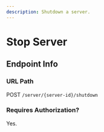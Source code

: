 ```yaml
---
description: Shutdown a server.
---
```


# Stop Server

## Endpoint Info

### URL Path

POST `/server/{server-id}/shutdown`

### Requires Authorization?

Yes.

